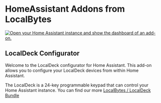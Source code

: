 # HomeAssistant Addons from LocalBytes

[![Open your Home Assistant instance and show the dashboard of an add-on.](https://my.home-assistant.io/badges/supervisor_addon.svg)](https://my.home-assistant.io/redirect/supervisor_addon/?repository_url=https%3A%2F%2Fgithub.com%2FLocalBytes%2Fhass-addons&addon=f0d5d1e0_localdeck-configurator)

## LocalDeck Configurator

Welcome to the LocalDeck configurator for Home Assistant.
This add-on allows you to configure your LocalDeck devices from within Home Assistant.

The LocalDeck is a 24-key programmable keypad that can control your Home Assistant instance.
You can find our more [LocalBytes / LocalDeck Bundle](https://mylocalbytes.com/products/localdeck-bundle)

